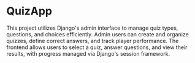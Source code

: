 # QuizApp
This project utilizes Django's admin interface to manage quiz types, questions, and choices efficiently. Admin users can create and organize quizzes, define correct answers, and track player performance. The frontend allows users to select a quiz, answer questions, and view their results, with progress managed via Django's session framework.
